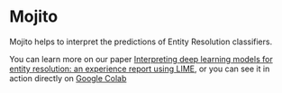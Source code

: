 # Mojito
Mojito helps to interpret the predictions of Entity Resolution classifiers.

You can learn more on our paper [Interpreting deep learning models for entity resolution: an experience report using LIME](https://dl.acm.org/citation.cfm?id=3329859.3329878),
or you can see it in action directly on [Google Colab](https://colab.research.google.com/drive/1dR--TdzF7I8qsQPLYn1oc0mvtWnB4ZoY#scrollTo=1jDKjcvQyXbk)

